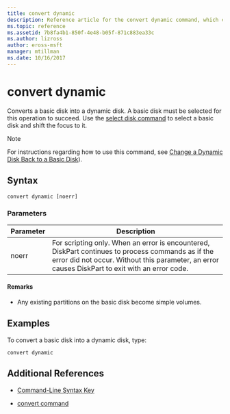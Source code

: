 ```yaml
---
title: convert dynamic
description: Reference article for the convert dynamic command, which converts a basic disk into a dynamic disk.
ms.topic: reference
ms.assetid: 7b8fa4b1-850f-4e48-b05f-871c883ea33c
ms.author: lizross
author: eross-msft
manager: mtillman
ms.date: 10/16/2017
---
```


# convert dynamic

Converts a basic disk into a dynamic disk. A basic disk must be selected for this operation to succeed. Use the [select disk command](select-disk.md) to select a basic disk and shift the focus to it.

> [!NOTE]
> For instructions regarding how to use this command, see [Change a Dynamic Disk Back to a Basic Disk](/previous-versions/windows/it-pro/windows-server-2008-r2-and-2008/cc755238(v=ws.11))).

## Syntax

```
convert dynamic [noerr]
```

### Parameters

| Parameter | Description |
| --------- | ----------- |
| noerr | For scripting only. When an error is encountered, DiskPart continues to process commands as if the error did not occur. Without this parameter, an error causes DiskPart to exit with an error code. |

#### Remarks

- Any existing partitions on the basic disk become simple volumes.

## Examples

To convert a basic disk into a dynamic disk, type:

```
convert dynamic
```

## Additional References

- [Command-Line Syntax Key](command-line-syntax-key.md)

- [convert command](convert.md)
